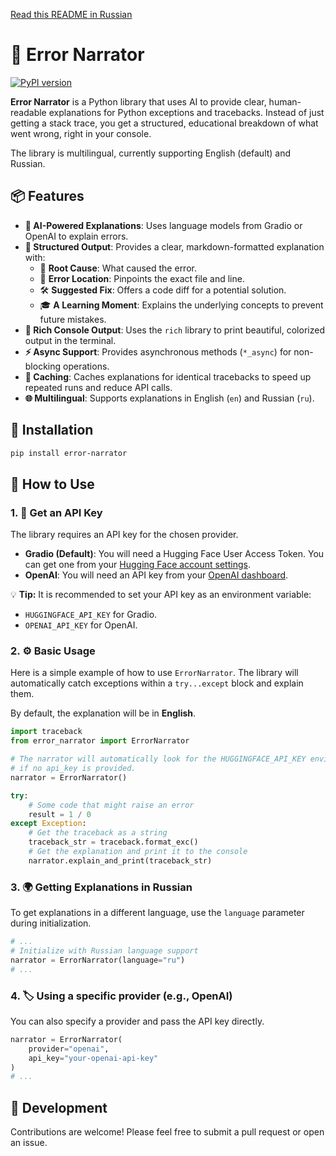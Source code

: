 [Read this README in Russian](README.ru.md)

# 🚀 Error Narrator

[![PyPI version](https://badge.fury.io/py/error-narrator.svg)](https://badge.fury.io/py/error-narrator)

**Error Narrator** is a Python library that uses AI to provide clear, human-readable explanations for Python exceptions and tracebacks. Instead of just getting a stack trace, you get a structured, educational breakdown of what went wrong, right in your console.

The library is multilingual, currently supporting English (default) and Russian.

## 📦 Features

-   **🤖 AI-Powered Explanations**: Uses language models from Gradio or OpenAI to explain errors.
-   **📝 Structured Output**: Provides a clear, markdown-formatted explanation with:
    -   🎯 **Root Cause**: What caused the error.
    -   📍 **Error Location**: Pinpoints the exact file and line.
    -   🛠️ **Suggested Fix**: Offers a code diff for a potential solution.
    -   🎓 **A Learning Moment**: Explains the underlying concepts to prevent future mistakes.
-   **🎨 Rich Console Output**: Uses the `rich` library to print beautiful, colorized output in the terminal.
-   **⚡ Async Support**: Provides asynchronous methods (`*_async`) for non-blocking operations.
-   **💾 Caching**: Caches explanations for identical tracebacks to speed up repeated runs and reduce API calls.
-   **🌐 Multilingual**: Supports explanations in English (`en`) and Russian (`ru`).

## 💾 Installation

```bash
pip install error-narrator
```

## 📝 How to Use

### 1. 🔑 Get an API Key

The library requires an API key for the chosen provider.

-   **Gradio (Default)**: You will need a Hugging Face User Access Token. You can get one from your [Hugging Face account settings](https://huggingface.co/settings/tokens).
-   **OpenAI**: You will need an API key from your [OpenAI dashboard](https://platform.openai.com/api-keys).

💡 **Tip:** It is recommended to set your API key as an environment variable:
-   `HUGGINGFACE_API_KEY` for Gradio.
-   `OPENAI_API_KEY` for OpenAI.

### 2. ⚙️ Basic Usage

Here is a simple example of how to use `ErrorNarrator`. The library will automatically catch exceptions within a `try...except` block and explain them.

By default, the explanation will be in **English**.

```python
import traceback
from error_narrator import ErrorNarrator

# The narrator will automatically look for the HUGGINGFACE_API_KEY environment variable
# if no api_key is provided.
narrator = ErrorNarrator() 

try:
    # Some code that might raise an error
    result = 1 / 0
except Exception:
    # Get the traceback as a string
    traceback_str = traceback.format_exc()
    # Get the explanation and print it to the console
    narrator.explain_and_print(traceback_str)

```

### 3. 🌍 Getting Explanations in Russian

To get explanations in a different language, use the `language` parameter during initialization.

```python
# ...
# Initialize with Russian language support
narrator = ErrorNarrator(language="ru")
# ...
```

### 4. 🏷️ Using a specific provider (e.g., OpenAI)

You can also specify a provider and pass the API key directly.

```python
narrator = ErrorNarrator(
    provider="openai",
    api_key="your-openai-api-key"
)
# ...
```

## 🤝 Development

Contributions are welcome! Please feel free to submit a pull request or open an issue.